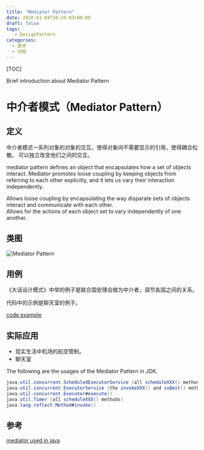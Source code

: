 ```yaml
---
title: "Mediator Pattern"
date: 2020-01-04T10:24:03+08:00
draft: false
tags: 
   - DesignPattern
categories:
  - 技术
  - 归档
---
```


[TOC]

 Brief introduction about Mediator Pattern

<!--more-->

# 中介者模式（Mediator Pattern）

## 定义

中介者模式一系列对象的对象的交互。使得对象间不需要显示的引用，使得耦合松散。
可以独立改变他们之间的交互。

mediator pattern defines an object that encapsulates 
how a set of objects interact. Mediator promotes loose 
coupling by keeping objects from referring to each other explicitly, 
and it lets us vary their interaction independently.

Allows loose coupling by encapsulating the way disparate sets of objects 
interact and communicate with each other.  
Allows for the actions of each object set to vary independently of one another. 

## 类图

![Mediator Pattern](https://gitee.com/gdhu/testtingop/raw/master/2019-12-07_023.jpg)

## 用例

《大话设计模式》中举的例子是联合国安理会做为中介者，调节各国之间的关系。

代码中的示例是聊天室的例子。

[code example](./code/u025)

## 实际应用

- 现实生活中机场的航空管制。
- 聊天室

The following are the usages of the Mediator Pattern in JDK.

```java
java.util.concurrent.ScheduledExecutorService (all scheduleXXX() methods)
java.util.concurrent.ExecutorService (the invokeXXX() and submit() methods)
java.util.concurrent.Executor#execute()
java.util.Timer (all scheduleXXX() methods)
java.lang.reflect.Method#invoke()
```

## 参考

[mediator used in java](https://www.javacodegeeks.com/2015/09/mediator-design-pattern.html)